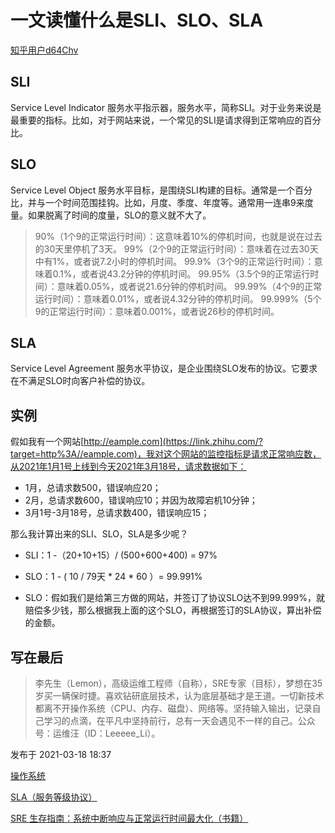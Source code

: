 # 一文读懂什么是SLI、SLO、SLA

[知乎用户d64Chv](https://www.zhihu.com/people/li-le-78-64)

## **SLI**

Service Level Indicator 服务水平指示器，服务水平，简称SLI。对于业务来说是最重要的指标。比如，对于网站来说，一个常见的SLI是请求得到正常响应的百分比。

## **SLO**

Service Level Object 服务水平目标，是围绕SLI构建的目标。通常是一个百分比，并与一个时间范围挂钩。比如，月度、季度、年度等。通常用一连串9来度量。如果脱离了时间的度量，SLO的意义就不大了。

> 90%（1个9的正常运行时间）：这意味着10%的停机时间，也就是说在过去的30天里停机了3天。
> 99%（2个9的正常运行时间）：意味着在过去30天中有1%，或者说7.2小时的停机时间。
> 99.9%（3个9的正常运行时间）：意味着0.1%，或者说43.2分钟的停机时间。
> 99.95%（3.5个9的正常运行时间）：意味着0.05%，或者说21.6分钟的停机时间。
> 99.99%（4个9的正常运行时间）：意味着0.01%，或者说4.32分钟的停机时间。
> 99.999%（5个9的正常运行时间）：意味着0.001%，或者说26秒的停机时间。

## **SLA**

Service Level Agreement 服务水平协议，是企业围绕SLO发布的协议。它要求在不满足SLO时向客户补偿的协议。

## **实例**

假如我有一个网站[http://eample.com](https://link.zhihu.com/?target=http%3A//eample.com)，我对这个网站的监控指标是请求正常响应数，从2021年1月1号上线到今天2021年3月18号，请求数据如下：

- 1月，总请求数500，错误响应20；
- 2月，总请求数600，错误响应10；并因为故障宕机10分钟；
- 3月1号-3月18号，总请求数400，错误响应15；

那么我计算出来的SLI、SLO，SLA是多少呢？

- SLI：1 -（20+10+15）/ (500+600+400) = 97%

- SLO：1 - ( 10 / 79天 * 24 * 60 ）= 99.991%
- SLO：假如我们是给第三方做的网站，并签订了协议SLO达不到99.999%，就赔偿多少钱，那么根据我上面的这个SLO，再根据签订的SLA协议，算出补偿的金额。



## **写在最后**

> 李先生（Lemon），高级运维工程师（自称），SRE专家（目标），梦想在35岁买一辆保时捷。喜欢钻研底层技术，认为底层基础才是王道。一切新技术都离不开操作系统（CPU、内存、磁盘）、网络等。坚持输入输出，记录自己学习的点滴，在平凡中坚持前行，总有一天会遇见不一样的自己。公众号：运维汪（ID：Leeeee_Li）。



发布于 2021-03-18 18:37

[操作系统](https://www.zhihu.com/topic/19552686)

[SLA（服务等级协议）](https://www.zhihu.com/topic/20666778)

[SRE 生存指南：系统中断响应与正常运行时间最大化（书籍）](https://www.zhihu.com/topic/21193698)